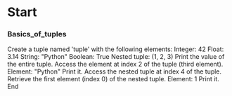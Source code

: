 # Start
### Basics_of_tuples
Create a tuple named 'tuple' with the following elements:
Integer: 42
Float: 3.14
String: "Python"
Boolean: True
Nested tuple: (1, 2, 3)
Print the value of the entire tuple. 
Access the element at index 2 of the tuple (third element).
Element: "Python"
Print it.
Access the nested tuple at index 4 of the tuple.
Retrieve the first element (index 0) of the nested tuple.
Element: 1
Print it.
End